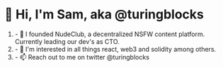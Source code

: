 <h1>👋 Hi, I'm Sam, aka @turingblocks</h1>
<ol>
<li>- 🍑 I founded NudeClub, a decentralized NSFW content platform. Currently leading our dev's as CTO.</li>
<li>- 👀 I'm interested in all things react, web3 and solidity among others.</li>
<li>- 📫 Reach out to me on twitter @turingblocks</li>
</ol>
